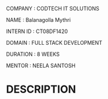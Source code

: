COMPANY : CODTECH IT SOLUTIONS

NAME : Balanagolla Mythri

INTERN ID : CT08DF1420

DOMAIN : FULL STACK DEVELOPMENT

DURATION : 8 WEEKS

MENTOR : NEELA SANTOSH

# DESCRIPTION

